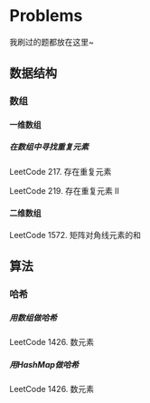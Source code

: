 # Problems
我刷过的题都放在这里~

## 数据结构

### 数组

#### 一维数组

##### 在数组中寻找重复元素

LeetCode 217. 存在重复元素

LeetCode 219. 存在重复元素 II

#### 二维数组

LeetCode 1572. 矩阵对角线元素的和

## 算法

### 哈希

##### 用数组做哈希

LeetCode 1426. 数元素

##### 用HashMap做哈希

LeetCode 1426. 数元素